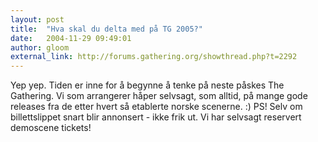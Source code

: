 ```yaml
---
layout: post
title:  "Hva skal du delta med på TG 2005?"
date:   2004-11-29 09:49:01
author: gloom
external_link: http://forums.gathering.org/showthread.php?t=2292
---
```

Yep yep. Tiden er inne for å begynne å tenke på neste påskes The
Gathering. Vi som arrangerer håper selvsagt, som alltid, på mange gode
releases fra de etter hvert så etablerte norske scenerne. :) PS! Selv om
billettslippet snart blir annonsert - ikke frik ut. Vi har selvsagt
reservert demoscene tickets!

